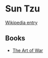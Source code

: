 # Sun Tzu

[Wikipedia entry](https://en.wikipedia.org/wiki/Sun_Tzu)

## Books

- [The Art of War](The_Art_of_War.md)
